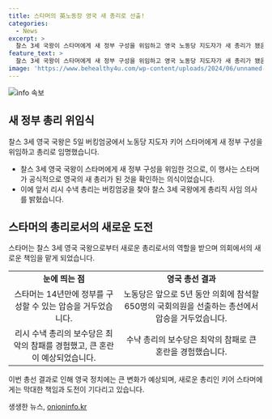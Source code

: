 ```yaml
---
title: 스타머의 英노동장 영국 새 총리로 선출!
categories:
  - News
excerpt: >
  찰스 3세 국왕이 스타머에게 새 정부 구성을 위임하고 영국 노동당 지도자가 새 총리가 됐음을 공식 발표하는 역할을 했다. 이로써 스타머는 14년만에 정부를 구성할 수 있는 압승을 거두었고, 보수당은 최악의 참패를 겪었다. 영국 정치의 큰 변화에 이목이 쏠리고 있으며, 수냑 총리 집권 10년 넘게 이어온 보수당의 혼란도 주목받고 있다.
feature_text: >
  찰스 3세 국왕이 스타머에게 새 정부 구성을 위임하고 영국 노동당 지도자가 새 총리가 됐음을 공식 발표하는 역할을 했다. 이로써 스타머는 14년만에 정부를 구성할 수 있는 압승을 거두었고, 보수당은 최악의 참패를 겪었다. 영국 정치의 큰 변화에 이목이 쏠리고 있으며, 수냑 총리 집권 10년 넘게 이어온 보수당의 혼란도 주목받고 있다.
image: 'https://www.behealthy4u.com/wp-content/uploads/2024/06/unnamed-file.png'
---
```


<p><img src="https://www.behealthy4u.com/wp-content/uploads/2024/06/unnamed-file.png" alt="info 속보" /></p>

<h2 data-ke-size="size26">새 정부 총리 위임식</h2>

<p data-ke-size="size16">찰스 3세 영국 국왕은 5일 버킹엄궁에서 노동당 지도자 키어 스타머에게 새 정부 구성을 위임하고 총리로 임명했습니다.</p>

<ul>
    <li>찰스 3세 영국 국왕이 스타머에게 새 정부 구성을 위임한 것으로, 이 행사는 스타머가 공식적으로 영국의 새 총리가 된 것을 확인하는 의식이었습니다.</li>
    <li>이에 앞서 리시 수낵 총리는 버킹엄궁을 찾아 찰스 3세 국왕에게 총리직 사임 의사를 밝혔습니다.</li>
</ul>

<h2 data-ke-size="size26">스타머의 총리로서의 새로운 도전</h2>

<p data-ke-size="size16">스타머는 찰스 3세 영국 국왕으로부터 새로운 총리로서의 역할을 받으며 의회에서의 새로운 책임을 맡게 되었습니다.</p>

<table>
    <tr>
        <td style="text-align: center; height: 17px;"><b>눈에 띄는 점</b></td>
        <td style="text-align: center; height: 17px;"><b>영국 총선 결과</b></td>
    </tr>
    <tr>
        <td style="text-align: center; height: 17px;">스타머는 14년만에 정부를 구성할 수 있는 압승을 거두었습니다.</td>
        <td style="text-align: center; height: 17px;">노동당은 앞으로 5년 동안 의회에 참석할 650명의 국회의원을 선출하는 총선에서 압승을 거두었습니다.</td>
    </tr>
    <tr>
        <td style="text-align: center; height: 17px;">리시 수낵 총리의 보수당은 최악의 참패를 경험했고, 큰 혼란이 예상되었습니다.</td>
        <td style="text-align: center; height: 17px;">수냑 총리의 보수당은 최악의 참패로 큰 혼란을 경험했습니다.</td>
    </tr>
</table>

<p data-ke-size="size16">이번 총선 결과로 인해 영국 정치에는 큰 변화가 예상되며, 새로운 총리인 키어 스타머에게는 막대한 책임과 도전이 기다리고 있습니다.</p>
생생한 뉴스, <a href="https://onioninfo.kr" rel="dofollow">onioninfo.kr</a>


